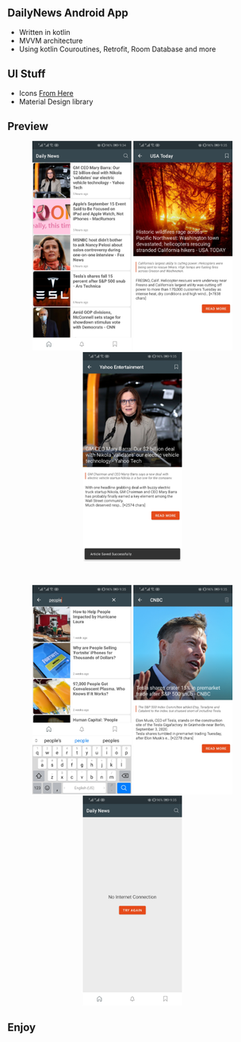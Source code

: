 ## DailyNews Android App
- Written in kotlin
- MVVM architecture
- Using kotlin Couroutines, Retrofit, Room Database and more

## UI Stuff
- Icons [From Here](https://www.flaticon.com/packs/essential-set-2)
- Material Design library
## Preview
<p align="center">
  <img src="Screenshots/1.jpg" width="200" hieght="200">
  <img src="Screenshots/2.jpg" width="200" hieght="200">
  <img src="Screenshots/3.jpg" width="200" hieght="200">
</p>
<br>
<p align="center">
  <img src="Screenshots/4.jpg" width="200" hieght="200">
  <img src="Screenshots/5.jpg" width="200" hieght="200">
  <img src="Screenshots/6.jpg" width="200" hieght="200">
</p>

## Enjoy
